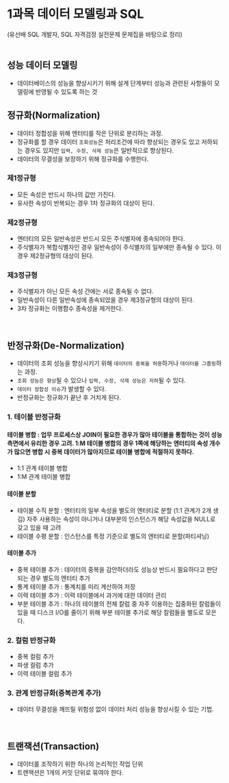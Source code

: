 # 1과목 데이터 모델링과 SQL
(유선배 SQL 개발자, SQL 자격검정 실전문제 문제집을 바탕으로 정리)  
<br>

## 성능 데이터 모델링
- 데이터베이스의 성능을 향상시키기 위해 설계 단계부터 성능과 관련된 사항들이 모델링에 반영될 수 있도록 하는 것

## 정규화(Normalization)
- 데이터 정합성을 위해 엔터티를 작은 단위로 분리하는 과정.
- 정규화를 할 경우 데이터 `조회성능`은 처리조건에 따라 향상되는 경우도 있고 저하되는 경우도 있지만 `입력, 수정, 삭제 성능`은 일반적으로 향상된다.
- 데이터의 무결성을 보장하기 위해 정규화를 수행한다.

### 제1정규형
- 모든 속성은 반드시 하나의 값만 가진다.
- 유사한 속성이 반복되는 경우 1차 정규화의 대상이 된다.

### 제2정규형
- 엔터티의 모든 일반속성은 반드시 모든 주식별자에 종속되어야 한다.
- 주식별자가 복합식별자인 경우 일반속성이 주식별자의 일부에만 종속될 수 있다. 이 경우 제2정규형의 대상이 된다.

### 제3정규형
- 주식별자가 아닌 모든 속성 간에는 서로 종속될 수 없다.
- 일반속성이 다른 일반속성에 종속되었을 경우 제3정규형의 대상이 된다.
- 3차 정규화는 이행함수 종속성을 제거한다.

<br>

## 반정규화(De-Normalization)
- 데이터의 조회 성능을 향상시키기 위해 `데이터의 중복을 허용`하거나 `데이터를 그룹핑`하는 과정.
- `조회 성능은 향상`될 수 있으나 `입력, 수정, 삭제 성능은 저하`될 수 있다.
- `데이터 정합성 이슈`가 발생할 수 있다.
- 반정규화는 정규화가 끝난 후 거치게 된다.

### 1. 테이블 반정규화
#### 테이블 병합 : 업무 프로세스상 JOIN이 필요한 경우가 많아 테이블을 통합하는 것이 성능 측면에서 유리한 경우 고려. 1:M 테이블 병합의 경우 1쪽에 해당하는 엔터티의 속성 개수가 많으면 병합 시 중복 데이터가 많아지므로 테이블 병합에 적절하지 못하다.
- 1:1 관계 테이블 병합
- 1:M 관계 테이블 병합

#### 테이블 분할
- 테이블 수직 분할 : 엔터티의 일부 속성을 별도의 엔터티로 분할 (1:1 관계가 2개 생김) 자주 사용하는 속성이 아니거나 대부분의 인스턴스가 해당 속성값을 NULL로 갖고 있을 때 고려
- 테이블 수평 분할 : 인스턴스를 특정 기준으로 별도의 엔터티로 분할(파티셔닝)

#### 테이블 추가
- 중복 테이블 추가 : 데이터의 중복을 감안하더라도 성능상 반드시 필요하다고 판단되는 경우 별도의 엔터티 추가
- 통계 테이블 추가 : 통계치를 미리 계산하여 저장
- 이력 테이블 추가 : 이력 테이블에서 과거에 대한 데이터 관리
- 부분 테이블 추가 : 하나의 테이블의 전체 칼럼 중 자주 이용하는 집중화된 칼럼들이 있을 때 디스크 I/O를 줄이기 위해 부분 테이블 추가로 해당 칼럼들을 별도로 모은다.

### 2. 컬럼 반정규화
- 중복 컬럼 추가
- 파생 컬럼 추가
- 이력 테이블 컬럼 추가

### 3. 관계 반정규화(중복관계 추가)
- 데이터 무결성을 깨뜨릴 위험성 없이 데이터 처리 성능을 향상시킬 수 있는 기법.

<br>

## 트랜잭션(Transaction)
- 데이터를 조작하기 위한 하나의 논리적인 작업 단위
- 트랜잭션은 1개의 커밋 단위로 묶여야 한다.
